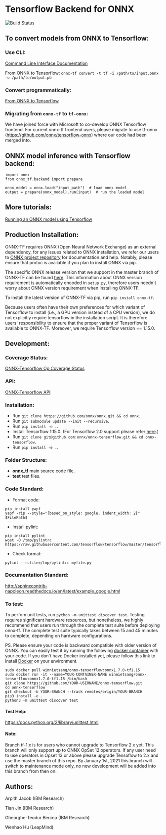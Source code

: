 # Tensorflow Backend for ONNX
[![Build Status](https://travis-ci.org/onnx/onnx-tensorflow.svg?branch=master)](https://travis-ci.org/onnx/onnx-tensorflow)

## To convert models from ONNX to Tensorflow:

### Use CLI:

[Command Line Interface Documentation](https://github.com/onnx/onnx-tensorflow/blob/master/doc/CLI.md)

From ONNX to Tensorflow: `onnx-tf convert -t tf -i /path/to/input.onnx -o /path/to/output.pb`

### Convert programmatically:

[From ONNX to Tensorflow](https://github.com/onnx/onnx-tensorflow/blob/master/example/onnx_to_tf.py)

### Migrating from `onnx-tf` to `tf-onnx`:
We have joined force with Microsoft to co-develop ONNX Tensorflow frontend.
For current onnx-tf frontend users, please migrate to use tf-onnx (https://github.com/onnx/tensorflow-onnx) where our code had been merged into.

## ONNX model inference with Tensorflow backend:
```
import onnx
from onnx_tf.backend import prepare

onnx_model = onnx.load("input_path")  # load onnx model
output = prepare(onnx_model).run(input)  # run the loaded model
```

## More tutorials:
[Running an ONNX model using Tensorflow](https://github.com/onnx/tutorials/blob/master/tutorials/OnnxTensorflowImport.ipynb)

## Production Installation:
ONNX-TF requires ONNX (Open Neural Network Exchange) as an external dependency, for any issues related to ONNX installation, we refer our users to [ONNX project repository](https://github.com/onnx/onnx) for documentation and help. Notably, please ensure that protoc is available if you plan to install ONNX via pip.

The specific ONNX release version that we support in the master branch of ONNX-TF can be found [here](https://github.com/onnx/onnx-tensorflow/blob/master/ONNX_VERSION_NUMBER). This information about ONNX version requirement is automatically encoded in `setup.py`, therefore users needn't worry about ONNX version requirement when installing ONNX-TF.

To install the latest version of ONNX-TF via pip, run `pip install onnx-tf`.

Because users often have their own preferences for which variant of Tensorflow to install (i.e., a GPU version instead of a CPU version), we do not explicitly require tensorflow in the installation script. It is therefore users' responsibility to ensure that the proper variant of Tensorflow is available to ONNX-TF. Moreover, we require Tensorflow version == 1.15.0.

## Development:

### Coverage Status:
[ONNX-Tensorflow Op Coverage Status](https://github.com/onnx/onnx-tensorflow/blob/tf-1.x/doc/support_status.md)

### API:
[ONNX-Tensorflow API](https://github.com/onnx/onnx-tensorflow/blob/tf-1.x/doc/API.md)

### Installation:
- Run `git clone https://github.com/onnx/onnx.git && cd onnx`.
- Run `git submodule update --init --recursive`.
- Run `pip install -e .`.
- Install Tensorflow 1.15.0. (For Tensorflow 2.0 support please refer [here](https://github.com/onnx/onnx-tensorflow/blob/master/README.md/).)
- Run `git clone git@github.com:onnx/onnx-tensorflow.git && cd onnx-tensorflow`.
- Run `pip install -e .`.

### Folder Structure:
- __onnx_tf__ main source code file.
- __test__ test files.

### Code Standard:
- Format code:
```
pip install yapf
yapf -rip --style="{based_on_style: google, indent_width: 2}" $FilePath$
```
- Install pylint:
```
pip install pylint
wget -O /tmp/pylintrc https://raw.githubusercontent.com/tensorflow/tensorflow/master/tensorflow/tools/ci_build/pylintrc
```
- Check format:
```
pylint --rcfile=/tmp/pylintrc myfile.py
```

### Documentation Standard:
http://sphinxcontrib-napoleon.readthedocs.io/en/latest/example_google.html

### To test:
To perfom unit tests, run `python -m unittest discover test`.
Testing requires significant hardware resources, but nonetheless, we highly recommend that users run through the complete test suite before deploying onnx-tf. The complete test suite typically takes between 15 and 45 minutes to complete, depending on hardware configurations.

PS. Please ensure your code is backward compatible with older version of ONNX. You can easily test it by running the following [docker container](https://hub.docker.com/r/winnietsang/onnx-tensorflow) with your code. If you don't have Docker installed yet, please follow this link to install [Docker](https://docs.docker.com/install/) on your environment.
```
sudo docker pull winnietsang/onnx-tensorflow:onnx1.7.0-tf1.15
sudo docker run -it --name=YOUR-CONTAINER-NAME winnietsang/onnx-tensorflow:onnx1.7.0-tf1.15 /bin/bash
git clone https://github.com/YOUR-USERNAME/onnx-tensorflow.git
cd onnx-tensorflow
git checkout -b YOUR-BRANCH --track remotes/origin/YOUR-BRANCH
pip3 install -e .
python3 -m unittest discover test
```

#### Test Help:
https://docs.python.org/2/library/unittest.html

#### Note:
Branch tf-1.x is for users who cannot upgrade to Tensorflow 2.x yet. This branch will only support up to ONNX OpSet 12 operators. If any user need to use operators in Opset 13 or above please upgrade Tensoflow to 2.x and use the master branch of this repo. By January 1st, 2021 this branch will switch to maintenance mode only, no new development will be added into this branch from then on.

## Authors:
Arpith Jacob (IBM Research)

Tian Jin (IBM Research)

Gheorghe-Teodor Bercea (IBM Research)

Wenhao Hu (LeapMind)
